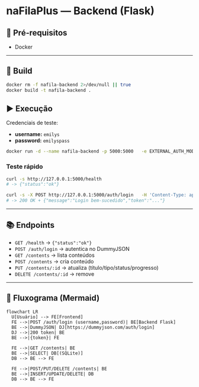 # naFilaPlus — Backend (Flask)

## 🔧 Pré‑requisitos
- Docker

---

## 🚀 Build
```bash
docker rm -f nafila-backend 2>/dev/null || true
docker build -t nafila-backend .
```

## ▶️ Execução
Credenciais de teste:
- **username:** `emilys`
- **password:** `emilyspass`

```bash
docker run -d --name nafila-backend -p 5000:5000   -e EXTERNAL_AUTH_MODE=dummyjson   nafila-backend
```

### Teste rápido
```bash
curl -s http://127.0.0.1:5000/health
# -> {"status":"ok"}

curl -s -X POST http://127.0.0.1:5000/auth/login   -H 'Content-Type: application/json'   -d '{"email":"emilys","password":"emilyspass"}'
# -> 200 OK + {"message":"Login bem-sucedido","token":"..."}
```
---

## 📚 Endpoints
- `GET /health` → `{"status":"ok"}`
- `POST /auth/login` → autentica no DummyJSON
- `GET /contents` → lista conteúdos
- `POST /contents` → cria conteúdo
- `PUT /contents/:id` → atualiza (título/tipo/status/progresso)
- `DELETE /contents/:id` → remove

---

  ## 🔀 Fluxograma (Mermaid)
  ```mermaid
  flowchart LR
    U[Usuário] --> FE[Frontend]
    FE -->|POST /auth/login (username,password)| BE[Backend Flask]
    BE -->|DummyJSON| DJ[https://dummyjson.com/auth/login]
    DJ -->|200 token| BE
    BE -->|{token}| FE

    FE -->|GET /contents| BE
    BE -->|SELECT| DB[(SQLite)]
    DB --> BE --> FE

    FE -->|POST/PUT/DELETE /contents| BE
    BE -->|INSERT/UPDATE/DELETE| DB
    DB --> BE --> FE
  ```


